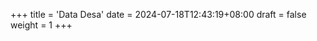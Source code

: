 +++
title = 'Data Desa'
date = 2024-07-18T12:43:19+08:00
draft = false
weight = 1
+++

<!--more-->

